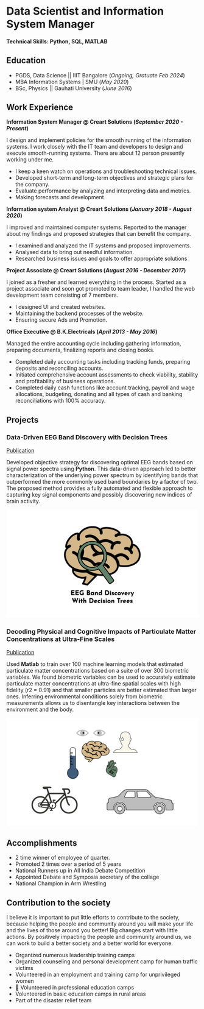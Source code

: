 # Data Scientist and Information System Manager

#### Technical Skills: Python, SQL, MATLAB

## Education
- PGDS, Data Science || IIIT Bangalore (_Ongoing, Gratuate Feb 2024_)
- MBA Information Systems | SMU (_May 2020_)								       		
- BSc, Physics	|| Gauhati University (_June 2016_)	 		


## Work Experience
**Information System Manager @ Creart Solutions (_September 2020 - Present_)**

I design and implement policies for the smooth running of the information systems. I work closely
with the IT team and developers to design and execute smooth-running systems.
There are about 12 person presently working under me.
- I keep a keen watch on operations and troubleshooting technical issues.
- Developed short-term and long-term objectives and strategic plans for the company.
- Evaluate performance by analyzing and interpreting data and metrics.
- Making forecasts and development

**Information system Analyst @ Creart Solutions (_January 2018 - August 2020_)**

I improved and maintained computer systems. Reported to the manager about my findings and
proposed strategies that can benefit the company.
- I examined and analyzed the IT systems and proposed improvements.
- Analysed data to bring out needful information.
- Researched business issues and goals to offer appropriate solutions

**Project Associate @ Creart Solutions (_August 2016 - December 2017_)**

I joined as a fresher and learned everything in the process. Started as a project associate and soon got
promoted to team leader, I handled the web development team consisting of 7 members.
- I designed UI and created websites.
- Maintaining the backend processes of the website.
- Ensuring secure Ads and Promotion.

**Office Executive @ B.K.Electricals (_April 2013 - May 2016_)**

Managed the entire accounting cycle including gathering information, preparing documents, finalizing
reports and closing books.
- Completed daily accounting tasks including tracking funds, preparing deposits and reconciling accounts.
- Initiated comprehensive account assessments to check viability, stability and profitability of business operations.
- Completed daily cash functions like account tracking, payroll and wage allocations, budgeting, donating and all types of cash and banking reconciliations with 100% accuracy.

  
## Projects
### Data-Driven EEG Band Discovery with Decision Trees
[Publication](https://www.mdpi.com/1424-8220/22/8/3048)

Developed objective strategy for discovering optimal EEG bands based on signal power spectra using **Python**. This data-driven approach led to better characterization of the underlying power spectrum by identifying bands that outperformed the more commonly used band boundaries by a factor of two. The proposed method provides a fully automated and flexible approach to capturing key signal components and possibly discovering new indices of brain activity.

![EEG Band Discovery](/eeg_band_discovery.jpeg)

### Decoding Physical and Cognitive Impacts of Particulate Matter Concentrations at Ultra-Fine Scales
[Publication](https://www.mdpi.com/1424-8220/22/11/4240)

Used **Matlab** to train over 100 machine learning models that estimated particulate matter concentrations based on a suite of over 300 biometric variables. We found biometric variables can be used to accurately estimate particulate matter concentrations at ultra-fine spatial scales with high fidelity (r2 = 0.91) and that smaller particles are better estimated than larger ones. Inferring environmental conditions solely from biometric measurements allows us to disentangle key interactions between the environment and the body.

![Bike Study](/bike_study.jpeg)

## Accomplishments
- 2 time winner of employee of quarter.
- Promoted 2 times over a period of 5 years
- National Runners up in All India Debate Competition
- Appointed Debate and Symposia secretary of the collage
- National Champion in Arm Wrestling

## Contribution to the society
I believe it is important to put little efforts to contribute to the society, because helping the people and community around you will make your life and the lives of those around you better! Big changes start with little actions. By positively impacting the people and community around us, we can work to build a better society and a better world for everyone.
- Organized numerous leadership training camps
- Organized counseling and personal development camp for human traffic victims
- Volunteered in an employment and training camp for unprivileged women
-  Volunteered in professional education camps
- Volunteered in basic education camps in rural areas
- Part of the disaster relief team
